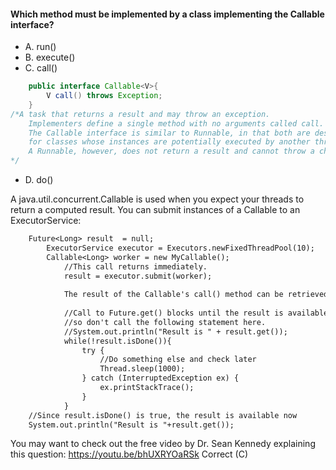 #### Which method must be implemented by a class implementing the Callable interface?
* A. run()
* B. execute()
* C. call()
```java
    public interface Callable<V>{
        V call() throws Exception;
    }
/*A task that returns a result and may throw an exception.
    Implementers define a single method with no arguments called call.  
    The Callable interface is similar to Runnable, in that both are designed
    for classes whose instances are potentially executed by another thread.
    A Runnable, however, does not return a result and cannot throw a checked exception.
*/
``` 
* D. do()


A java.util.concurrent.Callable is used when you expect your threads to return a computed result.
You can submit instances of a Callable to an ExecutorService:
```txt
    Future<Long> result  = null;
        ExecutorService executor = Executors.newFixedThreadPool(10);
        Callable<Long> worker = new MyCallable();
            //This call returns immediately.   
            result = executor.submit(worker);
    
            The result of the Callable's call() method can be retrieved from the Future object.
    
            //Call to Future.get() blocks until the result is available.
            //so don't call the following statement here.
            //System.out.println("Result is " + result.get());
            while(!result.isDone()){
                try {
                    //Do something else and check later
                    Thread.sleep(1000);
                } catch (InterruptedException ex) {
                    ex.printStackTrace();
                }
            }
    //Since result.isDone() is true, the result is available now
    System.out.println("Result is "+result.get());
```



You may want to check out the free video by
Dr. Sean Kennedy explaining this question: https://youtu.be/bhUXRYOaRSk
Correct (C)